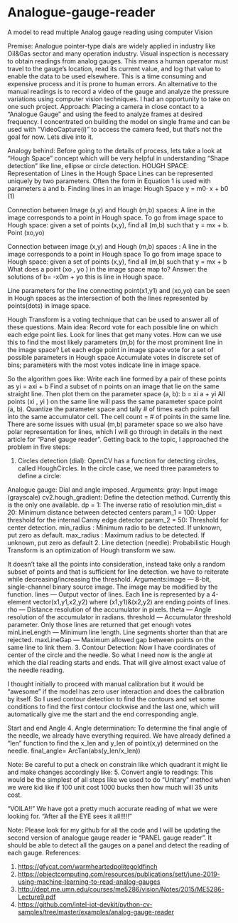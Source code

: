 # Analogue-gauge-reader
A model to read multiple Analog gauge reading using computer Vision

Premise:
Analogue pointer-type dials are widely applied in industry like Oil&Gas sector and many operation industry. Visual inspection is necessary to obtain readings from analog gauges. This means a human operator must travel to the gauge’s location, read its current value, and log that value to enable the data to be used elsewhere. This is a time consuming and expensive process and it is prone to human errors. An alternative to the manual readings is to record a video of the gauge and analyze the pressure variations using computer vision techniques. I had an opportunity to take on one such project.
Approach:
Placing a camera in close contact to a “Analogue Gauge” and using the feed to analyze frames at desired frequency. I concentrated on building the model on single frame and can be used with “VideoCapture(i)” to access the camera feed, but that’s not the goal for now. 
Lets dive into it.

Analogy behind:
Before going to the details of process, lets take a look at “Hough Space” concept which will be very helpful in understanding “Shape detection” like line, ellipse or circle detection.
HOUGH SPACE:
Representation of Lines in the Hough Space Lines can be represented uniquely by two parameters. Often the form in Equation 1 is used with parameters a and b.
Finding lines in an image: Hough Space
y = m0· x + b0 (1)

Connection between Image (x,y) and Hough (m,b) spaces:
A line in the image corresponds to a point in Hough space.
To go from image space to Hough space: given a set of points (x,y), find all (m,b) such that y = mx + b.
Point (xo,yo)

Connection between image (x,y) and Hough (m,b) spaces :
A line in the image corresponds to a point in Hough space
To go from image space to Hough space: given a set of points (x,y), find all (m,b) such that y = mx + b
What does a point (xo , yo ) in the image space map to?
Answer: the solutions of b= -x0m + yo
this is line in Hough space.

Line parameters for the line connecting point(x1,y1) and (xo,yo) can be seen in Hough spaces as the intersection of both the lines represented by points(dots) in image space.

Hough Transform is a voting technique that can be used to answer all of these questions.
Main idea:
Record vote for each possible line on which each edge point lies.
Look for lines that get many votes.
How can we use this to find the most likely parameters (m,b) for the most prominent line in the image space?
Let each edge point in image space vote for a set of possible parameters in Hough space
Accumulate votes in discrete set of bins; parameters with the most votes indicate line in image space.

So the algorithm goes like:
Write each line formed by a pair of these points as yi = axi + b
Find a subset of n points on an image that lie on the same straight line. Then plot them on the parameter space (a, b): b = xi a + yi
All points (xi , yi ) on the same line will pass the same parameter space point (a, b).
Quantize the parameter space and tally # of times each points fall into the same accumulator cell. The cell count = # of points in the same line.
There are some issues with usual (m,b) parameter space so we also have polar representation for lines, which I will go through in details in the next article for “Panel gauge reader”.
Getting back to the topic, I approached the problem in five steps:
1. Circles detection (dial): OpenCV has a function for detecting circles, called HoughCircles. In the circle case, we need three parameters to define a circle:

Analogue gauge: Dial and angle imposed.
Arguments:
gray: Input image (grayscale)
cv2.hough_gradient: Define the detection method. Currently this is the only one available.
dp = 1: The inverse ratio of resolution
min_dist = 20: Minimum distance between detected centers
param_1 = 100: Upper threshold for the internal Canny edge detector
param_2 = 50: Threshold for center detection.
min_radius : Minimum radio to be detected. If unknown, put zero as default.
max_radius : Maximum radius to be detected. If unknown, put zero as default
2. Line detection (needle): Probabilistic Hough Transform is an optimization of Hough transform we saw.

It doesn’t take all the points into consideration, instead take only a random subset of points and that is sufficient for line detection. we have to reiterate while decreasing/increasing the threshold.
Arguments:image — 8-bit, single-channel binary source image. The image may be modified by the function.
lines — Output vector of lines. Each line is represented by a 4-element vector(x1,y1,x2,y2) where (x1,y1)&(x2,y2) are ending points of lines.
rho — Distance resolution of the accumulator in pixels.
theta — Angle resolution of the accumulator in radians.
threshold — Accumulator threshold parameter. Only those lines are returned that get enough votes
minLineLength — Minimum line length. Line segments shorter than that are rejected.
maxLineGap — Maximum allowed gap between points on the same line to link them.
3. Contour Detection: Now I have coordinates of center of the circle and the needle. So what I need now is the angle at which the dial reading starts and ends. That will give almost exact value of the needle reading.

I thought initially to proceed with manual calibration but it would be “awesome” if the model has zero user interaction and does the calibration by itself. So I used contour detection to find the contours and set some conditions to find the first contour clockwise and the last one, which will automatically give me the start and the end corresponding angle.

Start and end Angle
4. Angle determination: To determine the final angle of the needle, we already have everything required. We have already defined a “len” function to find the x_len and y_len of point(x,y) determined on the needle.
final_angle= ArcTan(abs(y_len/x_len))

Note: Be careful to put a check on constrain like which quadrant it might lie and make changes accordingly like:
5. Convert angle to readings: This would be the simplest of all steps like we used to do “Unitary” method when we were kid like if 100 unit cost 1000 bucks then how much will 35 units cost.

“VOILA!!”
We have got a pretty much accurate reading of what we were looking for.
“After all the EYE sees it all!!!!!”

Note: Please look for my github for all the code and I will be updating the second version of analogue gauge reader ie “PANEL gauge reader”. It should be able to detect all the gauges on a panel and detect the reading of each gauge.
References:

1. https://gfycat.com/warmheartedpolitegoldfinch
2. https://objectcomputing.com/resources/publications/sett/june-2019-using-machine-learning-to-read-analog-gauges
3. http://dept.me.umn.edu/courses/me5286/vision/Notes/2015/ME5286-Lecture9.pdf
4. https://github.com/intel-iot-devkit/python-cv-samples/tree/master/examples/analog-gauge-reader
